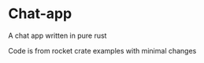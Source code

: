 # Chat-app
A chat app written in pure rust

Code is from rocket crate examples with minimal changes

